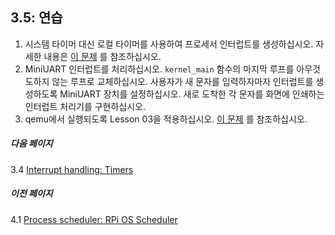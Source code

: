 ## 3.5: 연습

1. 시스템 타이머 대신 로컬 타이머를 사용하여 프로세서 인터럽트를 생성하십시오. 자세한 내용은 [이 문제](https://github.com/s-matyukevich/raspberry-pi-os/issues/70) 를 참조하십시오.
1. MiniUART 인터럽트를 처리하십시오. `kernel_main` 함수의 마지막 루프를 아무것도하지 않는 루프로 교체하십시오. 사용자가 새 문자를 입력하자마자 인터럽트를 생성하도록 MiniUART 장치를 설정하십시오. 새로 도착한 각 문자를 화면에 인쇄하는 인터럽트 처리기를 구현하십시오.
1. qemu에서 실행되도록 Lesson 03을 적용하십시오. [이 문제](https://github.com/s-matyukevich/raspberry-pi-os/issues/8) 를 참조하십시오.

##### 다음 페이지

3.4 [Interrupt handling: Timers](../../docs/lesson03/linux/timer.md)

##### 이전 페이지

4.1 [Process scheduler: RPi OS Scheduler](../../docs/lesson04/rpi-os.md)
